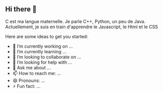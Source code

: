 ## Hi there 👋
C est ma langue maternelle. 
Je parle C++, Python, un peu de Java. 
Actuellement, je suis en train d'apprendre le Javascript, le Html et le CSS

Here are some ideas to get you started:

- 🔭 I’m currently working on ...
- 🌱 I’m currently learning ...
- 👯 I’m looking to collaborate on ...
- 🤔 I’m looking for help with ...
- 💬 Ask me about ...
- 📫 How to reach me: ...
- 😄 Pronouns: ...
- ⚡ Fun fact: ...
